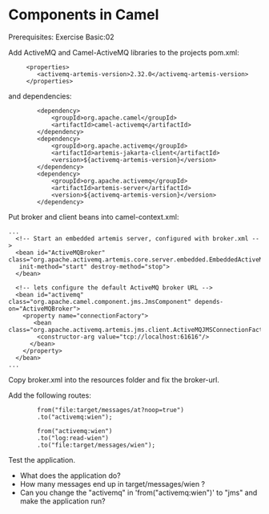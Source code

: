 Components in Camel
===================

Prerequisites: Exercise Basic:02

Add ActiveMQ and Camel-ActiveMQ libraries to the projects pom.xml:

```
     <properties>
        <activemq-artemis-version>2.32.0</activemq-artemis-version>
     </properties>
```
and dependencies:
```
		<dependency>
			<groupId>org.apache.camel</groupId>
			<artifactId>camel-activemq</artifactId>
		</dependency>
		<dependency>
			<groupId>org.apache.activemq</groupId>
			<artifactId>artemis-jakarta-client</artifactId>
			<version>${activemq-artemis-version}</version>
		</dependency>
		<dependency>
			<groupId>org.apache.activemq</groupId>
			<artifactId>artemis-server</artifactId>
			<version>${activemq-artemis-version}</version>
		</dependency>
```

Put broker and client beans into camel-context.xml:

```
...
  <!-- Start an embedded artemis server, configured with broker.xml -->
  <bean id="ActiveMQBroker" class="org.apache.activemq.artemis.core.server.embedded.EmbeddedActiveMQ"
   init-method="start" destroy-method="stop">
  </bean>

  <!-- lets configure the default ActiveMQ broker URL -->
  <bean id="activemq" class="org.apache.camel.component.jms.JmsComponent" depends-on="ActiveMQBroker">
    <property name="connectionFactory">
       <bean class="org.apache.activemq.artemis.jms.client.ActiveMQJMSConnectionFactory">
        <constructor-arg value="tcp://localhost:61616"/>
      </bean>
    </property>
  </bean>
...
```

Copy broker.xml into the resources folder and fix the broker-url.

Add the following routes:

```
        from("file:target/messages/at?noop=true")
        .to("activemq:wien");       
 
        from("activemq:wien")
        .to("log:read-wien")
        .to("file:target/messages/wien");       

```

Test the application.
   * What does the application do?
   * How many messages end up in target/messages/wien ?
   * Can you change the "activemq" in 'from("activemq:wien")' to "jms" and make the application run?



